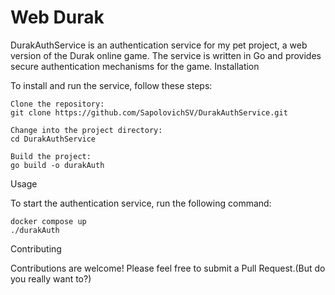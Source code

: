 <h1>Web Durak</h1>
DurakAuthService is an authentication service for my pet project, a web version of the Durak online game. The service is written in Go and provides secure authentication mechanisms for the game.
Installation

To install and run the service, follow these steps:

    Clone the repository:
    git clone https://github.com/SapolovichSV/DurakAuthService.git

    Change into the project directory:
    cd DurakAuthService

    Build the project:
    go build -o durakAuth
Usage

To start the authentication service, run the following command:  

    docker compose up    
    ./durakAuth

Contributing

Contributions are welcome! Please feel free to submit a Pull Request.(But do you really want to?)
